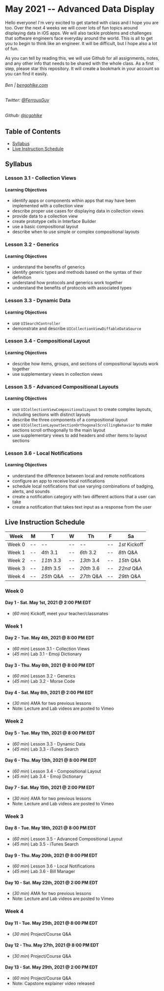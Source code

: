 # May 2021 -- Advanced Data Display

Hello everyone! I'm very excited to get started with class and I hope you are too. Over the next 4 weeks we will cover lots of fun topics around displaying data in iOS apps. We will also tackle problems and challenges that software engineers face everyday around the world. This is all to get you to begin to think like an engineer. It will be difficult, but I hope also a lot of fun.

As you can tell by reading this, we will use Github for all assignments, notes, and any other info that needs to be shared with the whole class. As a first step, please star this repository. It will create a bookmark in your account so you can find it easily.

###### Ben | [bengohlke.com](http://www.bengohlke.com)

###### Twitter: [@FerrousGuy](http://www.twitter.com/FerrousGuy)
###### Github: [@jcgohlke](http://www.github.com/jcgohlke)

## Table of Contents
* [Syllabus](https://github.com/jcgohlke/May21--advanced-data-display#syllabus)
* [Live Instruction Schedule](https://github.com/jcgohlke/May21--advanced-data-display#live-instruction-schedule)

## Syllabus

### Lesson 3.1 - Collection Views
#### Learning Objectives
* identify apps or components within apps that may have been implemented with a collection view
* describe proper use cases for displaying data in collection views
* provide data to a collection view
* create prototype cells in Interface Builder
* use a basic compositional layout
* describe when to use simple or complex compositional layouts

### Lesson 3.2 - Generics
#### Learning Objectives
* understand the benefits of generics
* identify generic types and methods based on the syntax of their definition
* understand how protocols and generics work together
* understand the benefits of protocols with associated types

### Lesson 3.3 - Dynamic Data
#### Learning Objectives
* use `UISearchController`
* demonstrate and describe `UICollectionViewDiffableDataSource`

### Lesson 3.4 - Compositional Layout
#### Learning Objectives
* describe how items, groups, and sections of compositional layouts work together
* use supplementary views in collection views

### Lesson 3.5 - Advanced Compositional Layouts
#### Learning Objectives
* use `UICollectionViewCompositionalLayout` to create complex layouts, including sections with distinct layouts
* describe the three components of a compositional layout
* use `UICollectionLayoutSectionOrthogonalScrollingBehavior` to make sections scroll orthogonally to the main layout
* use supplementary views to add headers and other items to layout sections

### Lesson 3.6 - Local Notifications
#### Learning Objectives
* understand the difference between local and remote notifications
* configure an app to receive local notifications
* schedule local notifications that use varying combinations of badging, alerts, and sounds
* create a notification category with two different actions that a user can take
* create a notification that takes text input as a response from the user

## Live Instruction Schedule

Week | M | T | W | Th | F | Sa
------------ | ------------- | ------------ | ------------- | ------------ | ------------- | ------------
Week 0 | -- | -- | -- | -- | -- | _1st_ Kickoff
Week 1 | -- | _4th_ 3.1 | -- | _6th_ 3.2 | -- | _8th_ Q&A
Week 2 | -- | _11th_ 3.3 | -- | _13th_ 3.4 | -- | _15th_ Q&A
Week 3 | -- | _18th_ 3.5 | -- | _20th_ 3.6 | -- | _22nd_ Q&A
Week 4 | -- | _25th_ Q&A | -- | _27th_ Q&A | -- | _29th_ Q&A

### Week 0
#### Day 1 - Sat. May 1st, 2021 @ 2:00 PM EDT
* (_60 min_) Kickoff, meet your teacher/classmates

### Week 1
#### Day 2 - Tue. May 4th, 2021 @ 8:00 PM EDT
* (_60 min_) Lesson 3.1 - Collection Views
* (_45 min_) Lab 3.1 - Emoji Dictionary

#### Day 3 - Thu. May 6th, 2021 @ 8:00 PM EDT
* (_60 min_) Lesson 3.2 - Generics
* (_45 min_) Lab 3.2 - Morse Code

#### Day 4 - Sat. May 8th, 2021 @ 2:00 PM EDT
* (_30 min_) AMA for two previous lessons
* Note: Lecture and Lab videos are posted to Vimeo

### Week 2
#### Day 5 - Tue. May 11th, 2021 @ 8:00 PM EDT
* (_60 min_) Lesson 3.3 - Dynamic Data
* (_45 min_) Lab 3.3 - iTunes Search

#### Day 6 - Thu. May 13th, 2021 @ 8:00 PM EDT
* (_60 min_) Lesson 3.4 - Compositional Layout
* (_45 min_) Lab 3.4 - Emoji Dictionary

#### Day 7 - Sat. May 15th, 2021 @ 2:00 PM EDT
* (_30 min_) AMA for two previous lessons
* Note: Lecture and Lab videos are posted to Vimeo

### Week 3
#### Day 8 - Tue. May 18th, 2021 @ 8:00 PM EDT
* (_60 min_) Lesson 3.5 - Advanced Compositional Layout
* (_45 min_) Lab 3.5 - iTunes Search

#### Day 9 - Thu. May 20th, 2021 @ 8:00 PM EDT
* (_60 min_) Lesson 3.6 - Local Notifications
* (_45 min_) Lab 3.6 - Bill Manager

#### Day 10 - Sat. May 22th, 2021 @ 2:00 PM EDT
* (_30 min_) AMA for two previous lessons
* Note: Lecture and Lab videos are posted to Vimeo

### Week 4
#### Day 11 - Tue. May 25th, 2021 @ 8:00 PM EDT
* (_30 min_) Project/Course Q&A

#### Day 12 - Thu. May 27th, 2021 @ 8:00 PM EDT
* (_30 min_) Project/Course Q&A

#### Day 13 - Sat. May 29th, 2021 @ 2:00 PM EDT
* (_60 min_) Project/Course Q&A
* Note: Capstone explainer video released
